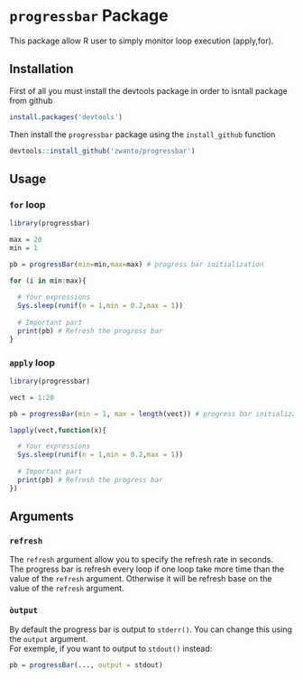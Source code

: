 # `progressbar` Package
  
This package allow R user to simply monitor loop execution (apply,for).

## Installation

First of all you must install the devtools package in order to isntall package from github

```r
install.packages('devtools')
```

Then install the `progressbar` package using the `install_github` function

```r
devtools::install_github('zwanto/progressbar')
```

## Usage

### `for` loop

```r
library(progressbar)

max = 20
min = 1

pb = progressBar(min=min,max=max) # progress bar initialization

for (i in min:max){
  
  # Your expressions
  Sys.sleep(runif(n = 1,min = 0.2,max = 1))
  
  # Important part
  print(pb) # Refresh the progress bar
}
```

### `apply` loop

```r
library(progressbar)

vect = 1:20

pb = progressBar(min = 1, max = length(vect)) # progress bar initialization

lapply(vect,function(x){

  # Your expressions
  Sys.sleep(runif(n = 1,min = 0.2,max = 1))
  
  # Important part
  print(pb) # Refresh the progress bar
})
```

## Arguments

### `refresh`

The `refresh` argument allow you to specify the refresh rate in seconds.  
The progress bar is refresh every loop if one loop take more time than the value of the `refresh` argument. Otherwise it will be refresh base on the value of the `refresh` argument.

### `òutput`

By default the progress bar is output to `stderr()`. You can change this using the `output` argument.  
For exemple, if you want to output to `stdout()` instead:

```r
pb = progressBar(..., output = stdout)
```